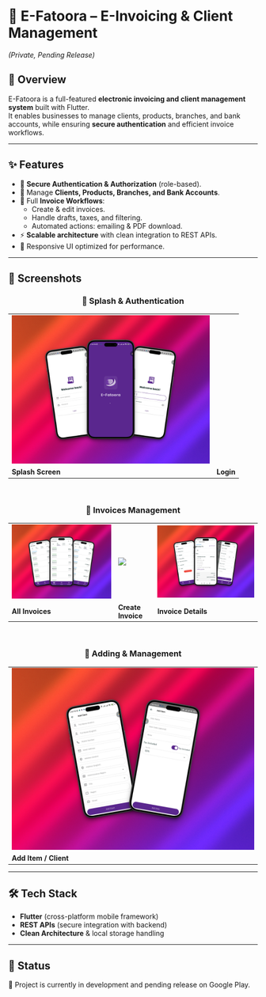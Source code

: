 # 📌 E-Fatoora – E-Invoicing & Client Management  
*(Private, Pending Release)*  

## 🚀 Overview
E-Fatoora is a full-featured **electronic invoicing and client management system** built with Flutter.  
It enables businesses to manage clients, products, branches, and bank accounts, while ensuring **secure authentication** and efficient invoice workflows.  

---

## ✨ Features
- 🔐 **Secure Authentication & Authorization** (role-based).  
- 👥 Manage **Clients, Products, Branches, and Bank Accounts**.  
- 🧾 Full **Invoice Workflows**:  
  - Create & edit invoices.  
  - Handle drafts, taxes, and filtering.  
  - Automated actions: emailing & PDF download.  
- ⚡ **Scalable architecture** with clean integration to REST APIs.  
- 🎨 Responsive UI optimized for performance.  

---

## 📸 Screenshots

<div align="center">

### 🔹 Splash & Authentication
<table>
  <tr>
    <td><img src="assets/splash,login.png" width="400"/></td>
  </tr>
  <tr>
    <td><b>Splash Screen</b></td>
    <td><b>Login</b></td>
  </tr>
</table>

<br/>

### 🔹 Invoices Management
<table>
  <tr>
    <td><img src="assets/invoices.png" width="500"/></td>
    <td><img src="assets/Create invoice.png" width="500"/></td>
    <td><img src="assets/invoices details.png" width="500"/></td>
  </tr>
  <tr>
    <td><b>All Invoices</b></td>
    <td><b>Create Invoice</b></td>
    <td><b>Invoice Details</b></td>
  </tr>
</table>

<br/>

### 🔹 Adding & Management
<table>
  <tr>
    <td><img src="assets/add.png" width="500"/></td>
  </tr>
  <tr>
    <td><b>Add Item / Client</b></td>
  </tr>
</table>

</div>

---

## 🛠 Tech Stack
- **Flutter** (cross-platform mobile framework)  
- **REST APIs** (secure integration with backend)  
- **Clean Architecture** & local storage handling  

---

## 📂 Status
🚧 Project is currently in development and pending release on Google Play.  

